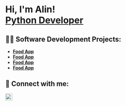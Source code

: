 <h1>Hi, I'm Alin! <br/><a href="https://github.com/AlinGoia">Python Developer</a></h1>

<h2>👨‍💻 Software Development Projects:</h2>

- <b>[Food App](https://github.com/AlinGoia/FoodApp)</b>
- <b>[Food App](https://github.com/AlinGoia/FoodApp)</b>
- <b>[Food App](https://github.com/AlinGoia/FoodApp)</b>
- <b>[Food App](https://github.com/AlinGoia/FoodApp)</b>
  
  
<h2> 🤳 Connect with me:</h2>

[<img align="left" alt="JoshMadakor | LinkedIn" width="22px" src="https://cdn.jsdelivr.net/npm/simple-icons@v3/icons/linkedin.svg" />][linkedin]

[linkedin]: https://linkedin.com/in/joshmadakor

<!--
**joshmadakor1/joshmadakor1** is a ✨ _special_ ✨ repository because its `README.md` (this file) appears on your GitHub profile.

Here are some ideas to get you started:

- 🔭 I’m currently working on ...
- 🌱 I’m currently learning ...
- 👯 I’m looking to collaborate on ...
- 🤔 I’m looking for help with ...
- 💬 Ask me about ...
- 📫 How to reach me: ...
- 😄 Pronouns: ...
- ⚡ Fun fact: ...
-->
